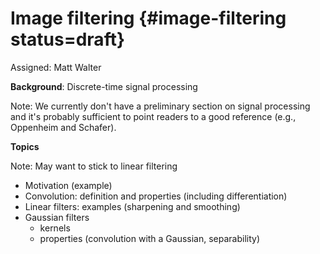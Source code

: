 # Image filtering {#image-filtering status=draft}

Assigned: Matt Walter

**Background**: Discrete-time signal processing

Note: We currently don't have a preliminary section on signal processing and it's probably sufficient to point readers to a good reference (e.g., Oppenheim and Schafer).

**Topics**

Note: May want to stick to linear filtering

* Motivation (example)
* Convolution: definition and properties (including differentiation)
* Linear filters: examples (sharpening and smoothing)
* Gaussian filters
    * kernels
    * properties (convolution with a Gaussian, separability)
